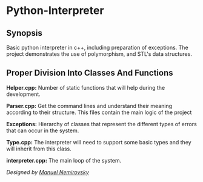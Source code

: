 # Python-Interpreter #
## Synopsis ##
Basic python interpreter in c++, including preparation of exceptions. The project demonstrates the use of polymorphism, and STL's data structures.

## Proper Division Into Classes And Functions ##
**Helper.cpp:** Number of static functions that will help during the development.

**Parser.cpp:** Get the command lines and understand their meaning according to their structure. This files contain the main logic of the project

**Exceptions:** Hierarchy of classes that represent the different types of errors that can occur in the system.

**Type.cpp:** The interpreter will need to support some basic types and they will inherit from this class.

**interpreter.cpp:** The main loop of the system.


*Designed by [Manuel Nemirovsky](https://github.com/ManuelNemirovsky)*

